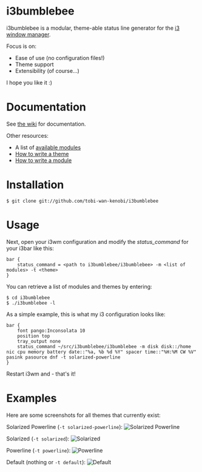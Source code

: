 # i3bumblebee

i3bumblebee is a modular, theme-able status line generator for the [i3 window manager](https://i3wm.org/).

Focus is on:
* Ease of use (no configuration files!)
* Theme support
* Extensibility (of course...)

I hope you like it :)

# Documentation
See [the wiki](https://github.com/tobi-wan-kenobi/i3bumblebee/wiki) for documentation.

Other resources:

* A list of [available modules](https://github.com/tobi-wan-kenobi/i3bumblebee/wiki/Available-Modules)
* [How to write a theme](https://github.com/tobi-wan-kenobi/i3bumblebee/wiki/How-to-write-a-theme)
* [How to write a module](https://github.com/tobi-wan-kenobi/i3bumblebee/wiki/How-to-write-a-module)

# Installation
```
$ git clone git://github.com/tobi-wan-kenobi/i3bumblebee
```

# Usage

Next, open your i3wm configuration and modify the *status_command* for your i3bar like this:

```
bar {
	status_command = <path to i3bumblebee/i3bumblebee> -m <list of modules> -t <theme>
}
```

You can retrieve a list of modules and themes by entering:
```
$ cd i3bumblebee
$ ./i3bumblebee -l
```

As a simple example, this is what my i3 configuration looks like:

```
bar {
	font pango:Inconsolata 10
	position top
	tray_output none
	status_command ~/src/i3bumblebee/i3bumblebee -m disk disk::/home nic cpu memory battery date::"%a, %b %d %Y" spacer time::"%H:%M CW %V" pasink pasource dnf -t solarized-powerline
}

```


Restart i3wm and - that's it!


# Examples
Here are some screenshots for all themes that currently exist:

Solarized Powerline (`-t solarized-powerline`):
![Solarized Powerline](https://github.com/tobi-wan-kenobi/i3bumblebee/blob/master/screenshots/powerline-solarized.png)

Solarized (`-t solarized`):
![Solarized](https://github.com/tobi-wan-kenobi/i3bumblebee/blob/master/screenshots/solarized.png)

Powerline (`-t powerline`):
![Powerline](https://github.com/tobi-wan-kenobi/i3bumblebee/blob/master/screenshots/powerline.png)

Default (nothing or `-t default`):
![Default](https://github.com/tobi-wan-kenobi/i3bumblebee/blob/master/screenshots/default.png)
